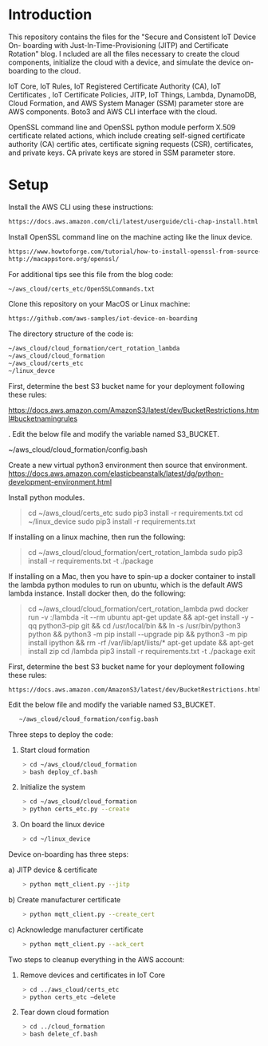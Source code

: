 <h1>Introduction</h1>
<p>This repository contains the files for the "Secure and Consistent IoT Device On-
boarding with Just-In-Time-Provisioning (JITP) and Certificate Rotation" blog. 
I ncluded are all the files necessary to create the cloud components, initialize 
the cloud with a device, and simulate the device on-boarding to the cloud.</p>

<p>IoT Core, IoT Rules, IoT Registered Certificate Authority (CA), IoT Certificates
, IoT Certificate Policies, JITP, IoT Things, Lambda, DynamoDB, Cloud Formation,
 and AWS System Manager (SSM) parameter store are AWS components. Boto3 and AWS 
CLI interface with the cloud.</p>

<p>OpenSSL command line and OpenSSL python module perform X.509 certificate related
 actions, which include creating self-signed certificate authority (CA) certific
ates, certificate signing requests (CSR), certificates, and private keys. CA 
private keys are stored in SSM parameter store.</p>

<h1>Setup</h1>
<p>Install the AWS CLI using these instructions:</p>

```bash
https://docs.aws.amazon.com/cli/latest/userguide/cli-chap-install.html
```
<p>Install OpenSSL command line on the machine acting like the linux device.</p>

```bash
https://www.howtoforge.com/tutorial/how-to-install-openssl-from-source-on-linux/
http://macappstore.org/openssl/
```
<p>For additional tips see this file from the blog code:</p>

```bash
~/aws_cloud/certs_etc/OpenSSLCommands.txt
```

<p>Clone this repository on your MacOS or Linux machine:</p>

```bash
https://github.com/aws-samples/iot-device-on-boarding
```

<p>The directory structure of the code is:</p>

```bash
~/aws_cloud/cloud_formation/cert_rotation_lambda
~/aws_cloud/cloud_formation
~/aws_cloud/certs_etc
~/linux_devce
```
First, determine the best S3 bucket name for your deployment following these rules:

https://docs.aws.amazon.com/AmazonS3/latest/dev/BucketRestrictions.html#bucketnamingrules

. Edit the below file and modify the variable named S3_BUCKET.

~/aws_cloud/cloud_formation/config.bash

Create a new virtual python3 environment then source that environment. 
https://docs.aws.amazon.com/elasticbeanstalk/latest/dg/python-development-environment.html

Install python modules. 

> cd ~/aws_cloud/certs_etc
> sudo pip3 install -r requirements.txt
> cd ~/linux_device
> sudo pip3 install -r requirements.txt

If installing on a linux machine, then run the following:

> cd ~/aws_cloud/cloud_formation/cert_rotation_lambda
> sudo pip3 install -r requirements.txt -t ./package

If installing on a Mac, then you have to spin-up a docker container to install the lambda python modules to run on ubuntu, which is the default AWS lambda instance. Install docker then, do the following:

> cd ~/aws_cloud/cloud_formation/cert_rotation_lambda
> pwd
> docker run -v _<full path name to cert_rotation_lambda dir__>_:/lambda -it --rm ubuntu
> apt-get update && apt-get install -y -qq python3-pip git && cd /usr/local/bin && ln -s /usr/bin/python3 python && python3 -m pip install --upgrade pip && python3 -m pip install ipython && rm -rf /var/lib/apt/lists/* 
> apt-get update && apt-get install zip 
> cd /lambda
> pip3 install -r requirements.txt -t ./package
> exit


First, determine the best S3 bucket name for your deployment following these 
rules:
```
https://docs.aws.amazon.com/AmazonS3/latest/dev/BucketRestrictions.html#bucketnamingrules
```
Edit the below file and modify the variable named S3_BUCKET.
```bash
   ~/aws_cloud/cloud_formation/config.bash
```

Three steps to deploy the code:
1) Start cloud formation
```bash
    > cd ~/aws_cloud/cloud_formation
    > bash deploy_cf.bash
```
2) Initialize the system
```bash
    > cd ~/aws_cloud/cloud_formation
    > python certs_etc.py --create
```
3) On board the linux device
```bash
    > cd ~/linux_device
```
Device on-boarding has three steps:

a) JITP device & certificate
```bash
    > python mqtt_client.py --jitp
```
b) Create manufacturer certificate
```bash
    > python mqtt_client.py --create_cert
```
c) Acknowledge manufacturer certificate
```bash
    > python mqtt_client.py --ack_cert
```

Two steps to cleanup everything in the AWS account:
1) Remove devices and certificates in IoT Core
```bash
    > cd ../aws_cloud/certs_etc
    > python certs_etc —delete
```
2) Tear down cloud formation
```bash
    > cd ../cloud_formation
    > bash delete_cf.bash
```
